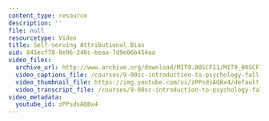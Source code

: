```yaml
---
content_type: resource
description: ''
file: null
resourcetype: Video
title: Self-serving Attributional Bias
uid: 845ecf78-0e96-248c-beaa-7d9e06b454aa
video_files:
  archive_url: http://www.archive.org/download/MIT9.00SCF11/MIT9_00SCF11_lec23_300k.mp4
  video_captions_file: /courses/9-00sc-introduction-to-psychology-fall-2011/6ea5dd787b95596191663c92d6d1a04c_zPPsdsAQBx4.vtt
  video_thumbnail_file: https://img.youtube.com/vi/zPPsdsAQBx4/default.jpg
  video_transcript_file: /courses/9-00sc-introduction-to-psychology-fall-2011/27295679985412e8ce5d5faf68560712_zPPsdsAQBx4.pdf
video_metadata:
  youtube_id: zPPsdsAQBx4
---
```

